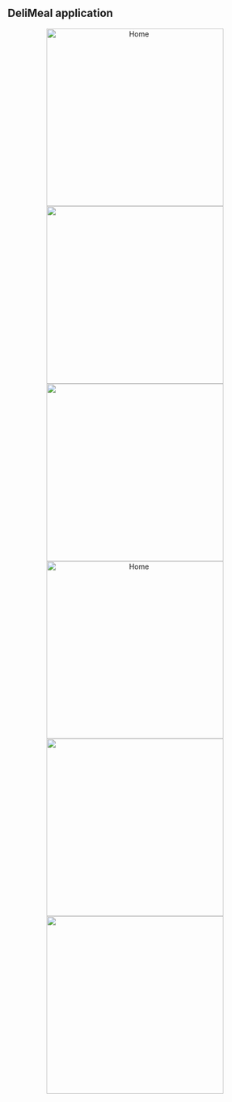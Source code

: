 ##  DeliMeal application
<p align="center">
  <img src="https://github.com/alainmucyo/DeliMeals/blob/master/screen_shots/image1.png" width="350" title="Home">
  <img src="https://github.com/alainmucyo/DeliMeals/blob/master/screen_shots/image2.png" width="350">
  <img src="https://github.com/alainmucyo/DeliMeals/blob/master/screen_shots/image3.png" width="350" alt="">
  <img src="https://github.com/alainmucyo/DeliMeals/blob/master/screen_shots/image4.png" width="350" title="Home">
  <img src="https://github.com/alainmucyo/DeliMeals/blob/master/screen_shots/image5.png" width="350">
  <img src="https://github.com/alainmucyo/DeliMeals/blob/master/screen_shots/image6.png" width="350" alt="">
</p>